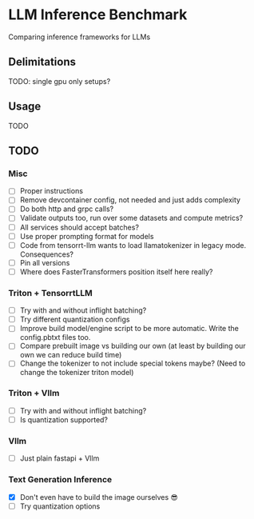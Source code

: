 # LLM Inference Benchmark
Comparing inference frameworks for LLMs

## Delimitations
TODO: single gpu only setups?

## Usage
TODO

## TODO

### Misc
- [ ] Proper instructions
- [ ] Remove devcontainer config, not needed and just adds complexity
- [ ] Do both http and grpc calls?
- [ ] Validate outputs too, run over some datasets and compute metrics?
- [ ] All services should accept batches?
- [ ] Use proper prompting format for models
- [ ] Code from tensorrt-llm wants to load llamatokenizer in legacy mode. Consequences?
- [ ] Pin all versions
- [ ] Where does FasterTransformers position itself here really?

### Triton + TensorrtLLM
- [ ] Try with and without inflight batching?
- [ ] Try different quantization configs
- [ ] Improve build model/engine script to be more automatic. Write the config.pbtxt files too.
- [ ] Compare prebuilt image vs building our own (at least by building our own we can reduce build time)
- [ ] Change the tokenizer to not include special tokens maybe? (Need to change the tokenizer triton model)

### Triton + Vllm
- [ ] Try with and without inflight batching?
- [ ] Is quantization supported?

### Vllm
- [ ] Just plain fastapi + Vllm

### Text Generation Inference
- [x] Don't even have to build the image ourselves :sunglasses:
- [ ] Try quantization options
